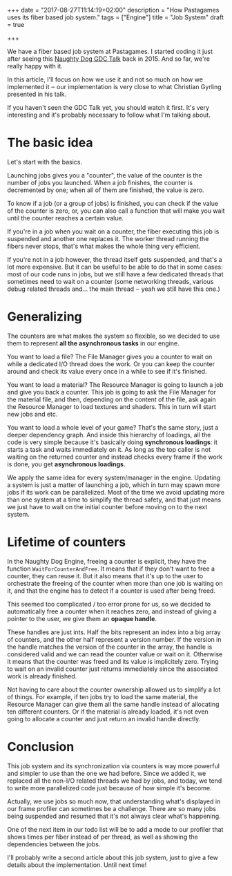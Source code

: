 +++
date = "2017-08-27T11:14:19+02:00"
description = "How Pastagames uses its fiber based job system."
tags = ["Engine"]
title = "Job System"
draft = true

+++


We have a fiber based job system at Pastagames. I started coding it just after seeing this [Naughty Dog GDC Talk](http://www.gdcvault.com/play/1022186/Parallelizing-the-Naughty-Dog-Engine) back in 2015. And so far, we're really happy with it.

In this article, I'll focus on how we use it and not so much on how we implemented it ‒ our implementation is very close to what Christian Gyrling presented in his talk.

If you haven't seen the GDC Talk yet, you should watch it first. It's very interesting and it's probably necessary to follow what I'm talking about.


<!--more-->

# The basic idea

Let's start with the basics.

Launching jobs gives you a "counter", the value of the counter is the number of jobs you launched. When a job finishes, the counter is decremented by one; when all of them are finished, the value is zero.

To know if a job (or a group of jobs) is finished, you can check if the value of the counter is zero, or, you can also call a function that will make you wait until the counter reaches a certain value.

If you're in a job when you wait on a counter, the fiber executing this job is suspended and another one replaces it. The worker thread running the fibers never stops, that's what makes the whole thing very efficient.

If you're not in a job however, the thread itself gets suspended, and that's a lot more expensive. But it can be useful to be able to do that in some cases: most of our code runs in jobs, but we still have a few dedicated threads that sometimes need to wait on a counter (some networking threads, various debug related threads and... the main thread ‒ yeah we still have this one.)

# Generalizing

The counters are what makes the system so flexible, so we decided to use them to represent **all the asynchronous tasks** in our engine.

You want to load a file? The File Manager gives you a counter to wait on while a dedicated I/O thread does the work. Or you can keep the counter around and check its value every once in a while to see if it's finished.

You want to load a material? The Resource Manager is going to launch a job and give you back a counter. This job is going to ask the File Manager for the material file, and then, depending on the content of the file, ask again the Resource Manager to load textures and shaders. This in turn will start new jobs and etc.

You want to load a whole level of your game? That's the same story, just a deeper dependency graph. And inside this hierarchy of loadings, all the code is very simple because it's basically doing **synchronous loadings**: it starts a task and waits immediately on it. As long as the top caller is not waiting on the returned counter and instead checks every frame if the work is done, you get **asynchronous loadings**.

We apply the same idea for every system/manager in the engine. Updating a system is just a matter of launching a job, which in turn may spawn more jobs if its work can be parallelized. Most of the time we avoid updating more than one system at a time to simplify the thread safety, and that just means we just have to wait on the initial counter before moving on to the next system.

# Lifetime of counters

In the Naughty Dog Engine, freeing a counter is explicit, they have the function `WaitForCounterAndFree`. It means that if they don't want to free a counter, they can reuse it. But it also means that it's up to the user to orchestrate the freeing of the counter when more than one job is waiting on it, and that the engine has to detect if a counter is used after being freed.

This seemed too complicated / too error prone for us, so we decided to automatically free a counter when it reaches zero, and instead of giving a pointer to the user, we give them an **opaque handle**.

These handles are just ints. Half the bits represent an index into a big array of counters, and the other half represent a version number. If the version in the handle matches the version of the counter in the array, the handle is considered valid and we can read the counter value or wait on it. Otherwise it means that the counter was freed and its value is implicitely zero. Trying to wait on an invalid counter just returns immediately since the associated work is already finished.

Not having to care about the counter ownership allowed us to simplify a lot of things. For example, if ten jobs try to load the same material, the Resource Manager can give them all the same handle instead of allocating ten different counters. Or if the material is already loaded, it's not even going to allocate a counter and just return an invalid handle directly.


# Conclusion

This job system and its synchronization via counters is way more powerful and simpler to use than the one we had before. Since we added it, we replaced all the non-I/O related threads we had by jobs, and today, we tend to write more parallelized code just because of how simple it's become.

Actually, we use jobs so much now, that understanding what's displayed in our frame profiler can sometimes be a challenge. There are so many jobs being suspended and resumed that it's not always clear what's happening. 

One of the next item in our todo list will be to add a mode to our profiler that shows times per fiber instead of per thread, as well as showing the dependencies between the jobs.

I'll probably write a second article about this job system, just to give a few details about the implementation. Until next time!
